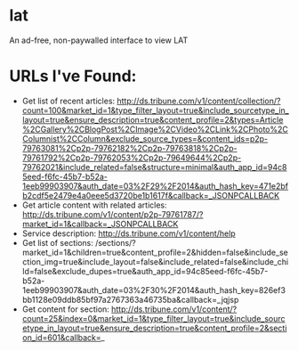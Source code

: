 lat
===

An ad-free, non-paywalled interface to view LAT

# URLs I've Found:
* Get list of recent articles: http://ds.tribune.com/v1/content/collection/?count=100&market_id=1&type_filter_layout=true&include_sourcetype_in_layout=true&ensure_description=true&content_profile=2&types=Article%2CGallery%2CBlogPost%2CImage%2CVideo%2CLink%2CPhoto%2CColumnist%2CColumn&exclude_source_types=&content_ids=p2p-79763081%2Cp2p-79762182%2Cp2p-79763818%2Cp2p-79761792%2Cp2p-79762053%2Cp2p-79649644%2Cp2p-79762021&include_related=false&structure=minimal&auth_app_id=94c85eed-f6fc-45b7-b52a-1eeb99903907&auth_date=03%2F29%2F2014&auth_hash_key=471e2bfb2cdf5e2479e4a0eee5d3720be1b1617f&callback=_JSONPCALLBACK
* Get article content with related articles: http://ds.tribune.com/v1/content/p2p-79761787/?market_id=1&callback=_JSONPCALLBACK
* Service description: http://ds.tribune.com/v1/content/help
* Get list of sections: /sections/?market_id=1&children=true&content_profile=2&hidden=false&include_section_img=true&include_layout=false&include_related=false&include_child=false&exclude_dupes=true&auth_app_id=94c85eed-f6fc-45b7-b52a-1eeb99903907&auth_date=03%2F30%2F2014&auth_hash_key=826ef3bb1128e09ddb85bf97a2767363a46735ba&callback=_jqjsp
* Get content for section: http://ds.tribune.com/v1/content/?count=25&index=0&market_id=1&type_filter_layout=true&include_sourcetype_in_layout=true&ensure_description=true&content_profile=2&section_id=601&callback=_